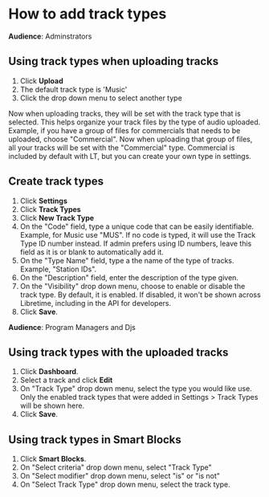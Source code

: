 # How to add track types

**Audience**: Adminstrators

## Using track types when uploading tracks

1. Click **Upload**
1. The default track type is 'Music'
1. Click the drop down menu to select another type

Now when uploading tracks, they will be set with the track type that is selected. This helps organize your track files by the type of audio uploaded. Example, if you have a group of files for commercials that needs to be uploaded, choose "Commercial". Now when uploading that group of files, all your tracks will be set with the "Commercial" type. Commercial is included by default with LT, but you can create your own type in settings.

## Create track types

1. Click **Settings**
1. Click **Track Types**
1. Click **New Track Type**
1. On the "Code" field, type a unique code that can be easily identifiable. Example, for Music use "MUS". If no code is typed, it will use the Track Type ID number instead. If admin prefers using ID numbers, leave this field as it is or blank to automatically add it.  
1. On the "Type Name" field, type a the name of the type of tracks. Example, "Station IDs".
1. On the "Description" field, enter the description of the type given.
1. On the "Visibility" drop down menu, choose to enable or disable the track type. By default, it is enabled. If disabled, it won't be shown across Libretime, including in the API for developers.
1. Click **Save**.

**Audience**: Program Managers and Djs

## Using track types with the uploaded tracks

1. Click **Dashboard**.
1. Select a track and click **Edit**
1. On "Track Type" drop down menu, select the type you would like use. Only the enabled track types that were added in Settings > Track Types will be shown here.
1. Click **Save**.

## Using track types in Smart Blocks

1. Click **Smart Blocks**.
1. On "Select criteria" drop down menu, select "Track Type"
1. On "Select modifier" drop down menu, select "is" or "is not"
1. On "Select Track Type" drop down menu, select the track type.
